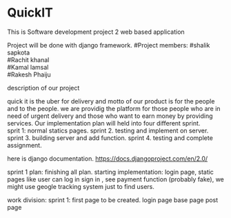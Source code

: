 # QuickIT
This is Software development project 2 web based application

Project will be done with django framework.
#Project members:
#shalik sapkota</br>
#Rachit khanal</br>
#Kamal lamsal</br>
#Rakesh Phaiju</br>

description of our project</br>

quick it is the uber for delivery and motto of our product is for the people and to the people. we are providig the platform for those people who are in need of urgent delivery and those who want to earn money by providing services.
Our implementation plan will held into four different sprint.</br>
sprit 1: normal statics pages.
sprint 2. testing and implement on server.
sprint 3. building server and add function.
sprint 4. testing and complete assignment.


here is django documentation.
https://docs.djangoproject.com/en/2.0/

sprint 1 plan:
finishing all plan.
starting implementation: login page, static pages like user can log in sign in , see payment function (probably fake), we might use geogle tracking system just to find users.

work division: 
sprint 1: first page to be created.
          login page
          base page
          post page
